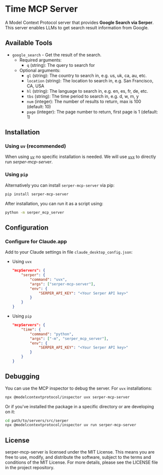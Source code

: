 # Time MCP Server

A Model Context Protocol server that provides **Google Search via Serper**. This server enables LLMs to get search result information from Google.

## Available Tools

- `google_search` - Get the result of the search.
  - Required arguments:
    - `q` (string): The query to search for
  - Optional arguments:
    - `gl` (string): The country to search in, e.g. us, uk, ca, au, etc.
    - `location` (string): The location to search in, e.g. San Francisco, CA, USA
    - `hl` (string): The language to search in, e.g. en, es, fr, de, etc.
    - `tbs` (string): The time period to search in, e.g. d, w, m, y
    - `num` (integer): The number of results to return, max is 100 (default: 10)
    - `page` (integer): The page number to return, first page is 1 (default: 1)


## Installation

### Using `uv` (recommended)

When using [`uv`](https://docs.astral.sh/uv/) no specific installation is needed. We will
use [`uvx`](https://docs.astral.sh/uv/guides/tools/) to directly run *serper-mcp-server*.

### Using `pip`

Alternatively you can install `serper-mcp-server` via pip:

```bash
pip install serper-mcp-server
```

After installation, you can run it as a script using:

```bash
python -m serper_mcp_server
```

## Configuration

### Configure for Claude.app

Add to your Claude settings in file `claude_desktop_config.json`:

- Using `uvx`
    ```json
    "mcpServers": {
        "serper": {
            "command": "uvx",
            "args": ["serper-mcp-server"],
            "env": {
                "SERPER_API_KEY": "<Your Serper API key>"
            }
        }
    }
    ```
- Using `pip`
    ```json
    "mcpServers": {
        "time": {
            "command": "python",
            "args": ["-m", "serper_mcp_server"],
            "env": {
                "SERPER_API_KEY": "<Your Serper API key>"
            }
        }
    }
    ```


## Debugging

You can use the MCP inspector to debug the server. For `uvx` installations:

```bash
npx @modelcontextprotocol/inspector uvx serper-mcp-server
```

Or if you've installed the package in a specific directory or are developing on it:

```bash
cd path/to/servers/src/serper
npx @modelcontextprotocol/inspector uv run serper-mcp-server
```


## License

serper-mcp-server is licensed under the MIT License. This means you are free to use, modify, and distribute the software, subject to the terms and conditions of the MIT License. For more details, please see the LICENSE file in the project repository.
